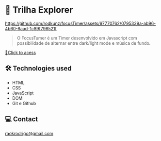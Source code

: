 # 🚀 Trilha Explorer



https://github.com/rodkunz/focusTimer/assets/97770762/0795339a-ab96-4b60-8aad-1c89f798521f



> O FocusTumer é um Timer desenvolvido em Javascript com possibilidade de alternar entre dark/light mode e música de fundo.

[🔗Click to acess](https://rodkunz.github.io/guessing-game/)

## 🛠 Technologies used

- HTML
- CSS
- JavaScript
- DOM
- Git e Github

## 💻 Contact

raokrodrigo@gmail.com
